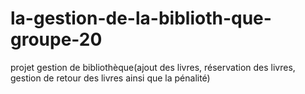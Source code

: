 # la-gestion-de-la-biblioth-que-groupe-20
projet gestion de bibliothèque(ajout des livres, réservation des livres, gestion de retour des livres ainsi que la pénalité)
